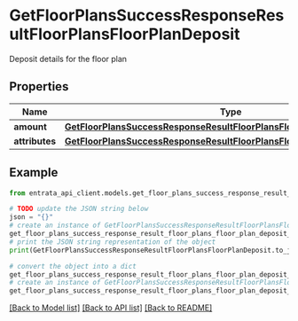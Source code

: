 # GetFloorPlansSuccessResponseResultFloorPlansFloorPlanDeposit

Deposit details for the floor plan

## Properties

Name | Type | Description | Notes
------------ | ------------- | ------------- | -------------
**amount** | [**GetFloorPlansSuccessResponseResultFloorPlansFloorPlanDepositAmount**](GetFloorPlansSuccessResponseResultFloorPlansFloorPlanDepositAmount.md) |  | [optional] 
**attributes** | [**GetFloorPlansSuccessResponseResultFloorPlansFloorPlanDepositAttributes**](GetFloorPlansSuccessResponseResultFloorPlansFloorPlanDepositAttributes.md) |  | [optional] 

## Example

```python
from entrata_api_client.models.get_floor_plans_success_response_result_floor_plans_floor_plan_deposit import GetFloorPlansSuccessResponseResultFloorPlansFloorPlanDeposit

# TODO update the JSON string below
json = "{}"
# create an instance of GetFloorPlansSuccessResponseResultFloorPlansFloorPlanDeposit from a JSON string
get_floor_plans_success_response_result_floor_plans_floor_plan_deposit_instance = GetFloorPlansSuccessResponseResultFloorPlansFloorPlanDeposit.from_json(json)
# print the JSON string representation of the object
print(GetFloorPlansSuccessResponseResultFloorPlansFloorPlanDeposit.to_json())

# convert the object into a dict
get_floor_plans_success_response_result_floor_plans_floor_plan_deposit_dict = get_floor_plans_success_response_result_floor_plans_floor_plan_deposit_instance.to_dict()
# create an instance of GetFloorPlansSuccessResponseResultFloorPlansFloorPlanDeposit from a dict
get_floor_plans_success_response_result_floor_plans_floor_plan_deposit_from_dict = GetFloorPlansSuccessResponseResultFloorPlansFloorPlanDeposit.from_dict(get_floor_plans_success_response_result_floor_plans_floor_plan_deposit_dict)
```
[[Back to Model list]](../README.md#documentation-for-models) [[Back to API list]](../README.md#documentation-for-api-endpoints) [[Back to README]](../README.md)


